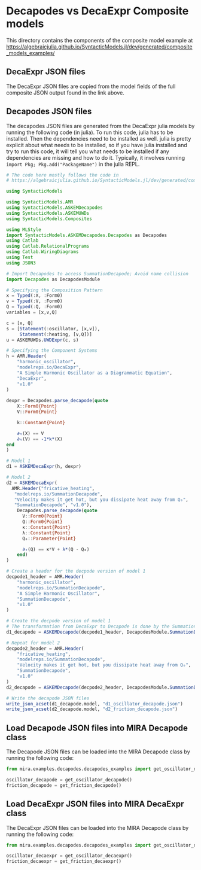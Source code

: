 # Decapodes vs DecaExpr Composite models

This directory contains the components of the composite model example at 
https://algebraicjulia.github.io/SyntacticModels.jl/dev/generated/composite_models_examples/

## DecaExpr JSON files

The DecaExpr JSON files are copied from the model fields of the full composite JSON output found in the link above.

## Decapodes JSON files

The decapodes JSON files are generated from the DecaExpr julia models by running the following code (in julia). 
To run this code, julia has to be installed. Then the dependencies need to be installed as well. julia is pretty 
explicit about what needs to be installed, so if you have julia installed and try to run this code, it will tell you 
what needs to be installed if any dependencies are missing and how to do it. Typically, it involves running 
`import Pkg; Pkg.add("PackageName")` in the julia REPL.

```julia
# The code here mostly follows the code in
# https://algebraicjulia.github.io/SyntacticModels.jl/dev/generated/composite_models_examples/ 

using SyntacticModels

using SyntacticModels.AMR
using SyntacticModels.ASKEMDecapodes
using SyntacticModels.ASKEMUWDs
using SyntacticModels.Composites

using MLStyle
import SyntacticModels.ASKEMDecapodes.Decapodes as Decapodes
using Catlab
using Catlab.RelationalPrograms
using Catlab.WiringDiagrams
using Test
using JSON3

# Import Decapodes to access SummationDecapode; Avoid name collision
import Decapodes as DecapodesModule

# Specifying the Composition Pattern
x = Typed(:X, :Form0)
v = Typed(:V, :Form0)
Q = Typed(:Q, :Form0)
variables = [x,v,Q]

c = [x, Q]
s = [Statement(:oscillator, [x,v]),
     Statement(:heating, [v,Q])]
u = ASKEMUWDs.UWDExpr(c, s)

# Specifying the Component Systems
h = AMR.Header(
    "harmonic_oscillator",
    "modelreps.io/DecaExpr",
    "A Simple Harmonic Oscillator as a Diagrammatic Equation",
    "DecaExpr",
    "v1.0"
)
 
dexpr = Decapodes.parse_decapode(quote
    X::Form0{Point}
    V::Form0{Point}

    k::Constant{Point}

    ∂ₜ(X) == V
    ∂ₜ(V) == -1*k*(X)
end
)

# Model 1
d1 = ASKEMDecaExpr(h, dexpr)

# Model 2
d2 = ASKEMDecaExpr(
  AMR.Header("fricative_heating",
   "modelreps.io/SummationDecapode",
   "Velocity makes it get hot, but you dissipate heat away from Q₀",
   "SummationDecapode", "v1.0"),
    Decapodes.parse_decapode(quote
      V::Form0{Point}
      Q::Form0{Point}
      κ::Constant{Point}
      λ::Constant{Point}
      Q₀::Parameter{Point}

      ∂ₜ(Q) == κ*V + λ*(Q - Q₀)
    end)
)

# Create a header for the decpode version of model 1
decpode1_header = AMR.Header(
    "harmonic_oscillator",
    "modelreps.io/SummationDecapode",
    "A Simple Harmonic Oscillator",
    "SummationDecapode",
    "v1.0"
)

# Create the decpode version of model 1
# The transformation from DecaExpr to Decapode is done by the SummationDecapode function on the model
d1_decapode = ASKEMDecapode(decpode1_header, DecapodesModule.SummationDecapode(d1.model))

# Repeat for model 2
decpode2_header = AMR.Header(
    "fricative_heating",
    "modelreps.io/SummationDecapode",
    "Velocity makes it get hot, but you dissipate heat away from Q₀",
    "SummationDecapode",
    "v1.0"
)
d2_decapode = ASKEMDecapode(decpode2_header, DecapodesModule.SummationDecapode(d2.model))

# Write the decapode JSON files
write_json_acset(d1_decapode.model, "d1_oscillator_decapode.json")
write_json_acset(d2_decapode.model, "d2_friction_decapode.json")
```

## Load Decapode JSON files into MIRA Decapode class

The Decapode JSON files can be loaded into the MIRA Decapode class by running the following code:

```python
from mira.examples.decapodes.decapodes_examples import get_oscillator_decapode, get_friction_decapode

oscillator_decapode = get_oscillator_decapode()
friction_decapode = get_friction_decapode()
```

## Load DecaExpr JSON files into MIRA DecaExpr class

The DecaExpr JSON files can be loaded into the MIRA Decapode class by running the following code:

```python
from mira.examples.decapodes.decapodes_examples import get_oscillator_decaexpr, get_friction_decaexpr

oscillator_decaexpr = get_oscillator_decaexpr()
friction_decaexpr = get_friction_decaexpr()
```
